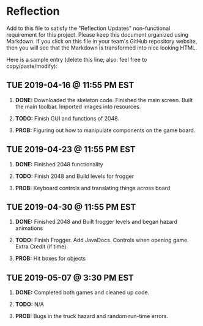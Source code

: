 # Reflection

Add to this file to satisfy the "Reflection Updates" non-functional requirement
for this project. Please keep this document organized using Markdown. If you
click on this file in your team's GitHub repository website, then you will see
that the Markdown is transformed into nice looking HTML.

Here is a sample entry (delete this line; also: feel free to copy/paste/modify):

## TUE 2019-04-16 @ 11:55 PM EST

1. **DONE:** Downloaded the skeleton code.
             Finished the main screen.
             Built the main toolbar.
             Imported images into resources.
             
2. **TODO:** Finish GUI and functions of 2048. 

3. **PROB:** Figuring out how to manipulate components on the game board.


    
## TUE 2019-04-23 @ 11:55 PM EST

1. **DONE:** Finished 2048 functionality 
             
2. **TODO:** Finish 2048 and Build levels for frogger

3. **PROB:** Keyboard controls and translating things across board

    
## TUE 2019-04-30 @ 11:55 PM EST    

1. **DONE:** Finished 2048 and Built frogger levels and began hazard animations  
             
2. **TODO:** Finish Frogger.
             Add JavaDocs.
             Controls when opening game.
             Extra Credit (if time).  

3. **PROB:** Hit boxes for objects

    
## TUE 2019-05-07 @ 3:30 PM EST    

1. **DONE:** Completed both games and cleaned up code.  
             
2. **TODO:** N/A

3. **PROB:** Bugs in the truck hazard and random run-time errors.
